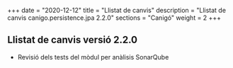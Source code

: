 +++
date        = "2020-12-12"
title       = "Llistat de canvis"
description = "Llistat de canvis canigo.persistence.jpa 2.2.0"
sections    = "Canigó"
weight		= 2
+++

## Llistat de canvis versió 2.2.0

- Revisió dels tests del mòdul per anàlisis SonarQube
